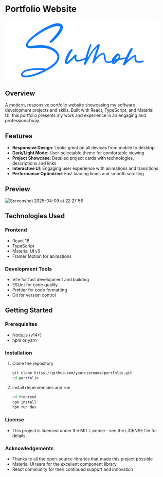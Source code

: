 # Portfolio Website

![Portfolio Banner](frontend/logo/logo_light.png)

## Overview

A modern, responsive portfolio website showcasing my software development projects and skills. Built with React, TypeScript, and Material UI, this portfolio presents my work and experience in an engaging and professional way.

## Features

- **Responsive Design**: Looks great on all devices from mobile to desktop
- **Dark/Light Mode**: User-selectable theme for comfortable viewing
- **Project Showcase**: Detailed project cards with technologies, descriptions and links
- **Interactive UI**: Engaging user experience with animations and transitions
- **Performance Optimized**: Fast loading times and smooth scrolling

## Preview
<img width="1470" alt="Screenshot 2025-04-09 at 22 27 56" src="https://github.com/user-attachments/assets/cb5990e0-6a86-4daf-a306-eb68872b64d2" />

## Technologies Used

### Frontend
- React 18
- TypeScript
- Material UI v5
- Framer Motion for animations

### Development Tools
- Vite for fast development and building
- ESLint for code quality
- Prettier for code formatting
- Git for version control

## Getting Started

### Prerequisites

- Node.js (v14+)
- npm or yarn

### Installation

1. Clone the repository
   ```bash
   git clone https://github.com/yourusername/portfolio.git
   cd portfolio
   ```

2. install dependencies and run
    ```bash
    cd frontend
    npm install
    npm run dev
    ```

### License
- This project is licensed under the MIT License - see the LICENSE file for details.

### Acknowledgements

- Thanks to all the open-source libraries that made this project possible
- Material UI team for the excellent component library
- React community for their continued support and innovation
